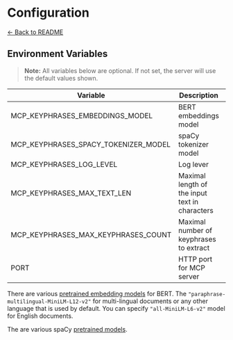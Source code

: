 # Configuration

[← Back to README](../README.md)

## Environment Variables

> **Note:** All variables below are optional. If not set, the server will use the default values shown.

| Variable                             | Description                                    | Default Value                           |
|--------------------------------------|------------------------------------------------|-----------------------------------------|
| MCP_KEYPHRASES_EMBEDDINGS_MODEL      | BERT embeddings model                          | `paraphrase-multilingual-MiniLM-L12-v2` |
| MCP_KEYPHRASES_SPACY_TOKENIZER_MODEL | spaCy tokenizer model                          | `en_core_web_trf`                       |
| MCP_KEYPHRASES_LOG_LEVEL             | Log lever                                      | `INFO`                                  |
| MCP_KEYPHRASES_MAX_TEXT_LEN          | Maximal length of the input text in characters | `6000`                                  |
| MCP_KEYPHRASES_MAX_KEYPHRASES_COUNT  | Maximal number of keyphrases to extract        | `elastic`                               |
| PORT                                 | HTTP port for MCP server                       | `apple_health_data`                     |


There are various [pretrained embedding models](https://www.sbert.net/docs/sentence_transformer/pretrained_models.html)
for BERT. The `"paraphrase-multilingual-MiniLM-L12-v2"` for multi-lingual documents or any other language that is used by default. You can specify `"all-MiniLM-L6-v2"` model for English documents.

The are various spaCy [pretrained models](https://spacy.io/models/en/#en_core_web_trf).

